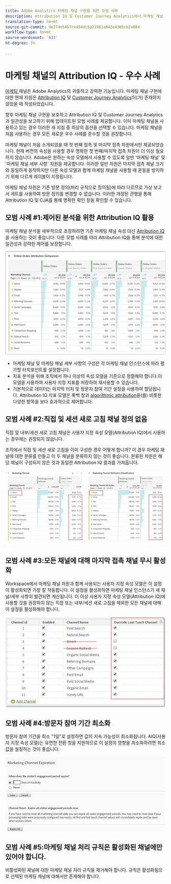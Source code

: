 ```yaml
---
title: Adobe Analytics 마케팅 채널 구현을 위한 모범 사례
description: Attribution IQ 및 Customer Journey Analytics에서 마케팅 채널 사용에 대한 우수 사례를 업데이트했습니다.
translation-type: tm+mt
source-git-commit: 9e274e54b7ce494dc5a21961a842e4365cb2a084
workflow-type: tm+mt
source-wordcount: '633'
ht-degree: 3%

---
```



# 마케팅 채널의 Attribution IQ - 우수 사례

[마케팅 ](/help/components/c-marketing-channels/c-getting-started-mchannel.md) 채널은 Adobe Analytics의 귀중하고 강력한 기능입니다. 마케팅 채널 구현에 대한 현재 지침은 [Attribution IQ](https://experienceleague.adobe.com/docs/analytics/analyze/analysis-workspace/attribution/overview.html?lang=en#analysis-workspace) 및 [Customer Journey Analytics](https://experienceleague.adobe.com/docs/analytics-platform/using/cja-usecases/marketing-channels.html?lang=ko-KR#cja-usecases)이(가) 존재하지 않았을 때 작성되었습니다.

향후 마케팅 채널 구현을 보호하고 Attribution IQ 및 Customer Journey Analytics과 일관성을 보고하기 위해 업데이트된 모범 사례를 제공합니다. 이미 마케팅 채널을 사용하고 있는 경우 이러한 새 지침 중 최상의 옵션을 선택할 수 있습니다. 마케팅 채널을 처음 사용하는 경우 모든 새로운 우수 사례를 준수할 것을 권장합니다.

마케팅 채널이 처음 소개되었을 때 첫 번째 접촉 및 마지막 접촉 차원에서만 제공되었습니다. 현재 버전의 속성을 사용할 경우 명확한 첫 번째/마지막 접촉 차원이 더 이상 필요하지 않습니다. Adobe은 원하는 속성 모델에서 사용할 수 있도록 일반 &#39;마케팅 채널&#39; 및 &#39;마케팅 채널 세부 사항&#39; 차원을 제공합니다. 이러한 일반 차원은 마지막 접촉 채널 크기와 동일하게 동작하지만 다른 속성 모델과 함께 마케팅 채널을 사용할 때 혼동을 방지하기 위해 다르게 레이블이 지정됩니다.

마케팅 채널 차원은 기존 방문 정의(처리 규칙으로 정의됨)에 따라 다르므로 가상 보고서 세트를 사용하여 방문 정의를 변경할 수 없습니다. 이러한 개정된 관행을 통해 Attribution IQ 및 CJA를 통해 명확한 확인 창을 확인할 수 있습니다.

## 모범 사례 #1:제어된 분석을 위한 Attribution IQ 활용

마케팅 채널 분석을 세부적으로 조정하려면 기존 마케팅 채널 속성 대신 [Attribution IQ](https://experienceleague.adobe.com/docs/analytics/analyze/analysis-workspace/attribution/overview.html?lang=en#analysis-workspace)을 사용하는 것이 좋습니다. 다른 모범 사례를 따라 Attribution IQ을 통해 분석에 대한 일관성과 강력한 제어를 보장합니다.

![](assets/attribution.png)

* 마케팅 채널 및 마케팅 채널 세부 사항의 구성은 각 마케팅 채널 인스턴스에 따라 평가할 터치포인트를 설정합니다.
* 지표 분석을 위해 조직에서 하나 이상의 속성 모델을 기준으로 정렬해야 합니다.이 모델을 사용하여 사용자 지정 지표를 저장하여 재사용할 수 있습니다.
* 기본적으로 데이터는 마지막 터치 및 방문자 참여 기간 설정을 사용하여 할당됩니다. Attribution IQ 지표 모델은 룩백 창과 [algorithmic attribution](https://experienceleague.adobe.com/docs/analytics/analyze/analysis-workspace/attribution/algorithmic.html?lang=en#analysis-workspace)을(를) 비롯한 다양한 항목을 보다 효과적으로 제어합니다.

## 모범 사례 #2:직접 및 세션 새로 고침 채널 정의 없음

직접 및 내부/세션 새로 고침 채널은 사용자 지정 속성 모델(Attribution IQ)에서 사용하는 경우에는 권장되지 않습니다.

조직에서 직접 및 세션 새로 고침을 이미 구성한 경우 어떻게 합니까? 이 경우 마케팅 채널에 대한 분류를 만들고 이 두 채널을 분류하지 않는 것이 좋습니다. 분류된 차원은 해당 채널이 구성되지 않은 것과 동일한 Attribution IQ 결과를 가져옵니다.

![](assets/direct-session-refresh.png)

## 모범 사례 #3:모든 채널에 대해 마지막 접촉 채널 무시 활성화

Workspace에서 마케팅 채널 차원과 함께 사용되는 사용자 지정 속성 모델은 이 설정이 활성화되면 가장 잘 작동합니다. 이 설정을 활성화하면 마케팅 채널 인스턴스가 새 채널/세부 사항이 발견되면 계산됩니다. 더 이상 사용자 지정 속성 모델(Attribution IQ)에 사용할 것을 권장하지 않는 직접 또는 내부/세션 새로 고침을 제외한 모든 채널에 대해 이 설정을 활성화해야 합니다.

![](assets/override.png)

## 모범 사례 #4:방문자 참여 기간 최소화

방문자 참여 기간을 최소 &quot;1일&quot;로 설정하면 값의 지속 가능성이 최소화됩니다. AIQ(사용자 지정 속성 모델)는 유연한 전환 창을 지원하므로 이 설정의 영향을 최소화하려면 최소 값을 설정하는 것이 좋습니다.

![](assets/expiration.png)

## 모범 사례 #5:마케팅 채널 처리 규칙은 활성화된 채널에만 있어야 합니다.

비활성화된 채널에 대한 마케팅 채널 처리 규칙을 제거해야 합니다. 규칙은 활성화됨으로 선택된 마케팅 채널에 대해서만 존재해야 합니다.
